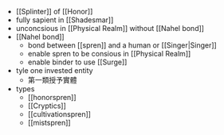 - [[Splinter]] of [[Honor]]
- fully sapient in [[Shadesmar]]
- unconcsious in [[Physical Realm]] without [[Nahel bond]]
- [[Nahel bond]]
	- bond between [[spren]] and a human or [[Singer|Singer]]
	- enable spren to be consious in [[Physical Realm]]
	- enable binder to use [[Surge]]
- tyle one invested entity
	- 第一類授予實體
- types
	- [[honorspren]]
	- [[Cryptics]]
	- [[cultivationspren]]
	- [[mistspren]]